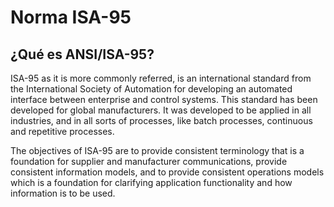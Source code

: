 # Norma ISA-95

## ¿Qué es ANSI/ISA-95?
 ISA-95 as it is more commonly referred, is an international standard from the International Society of Automation for developing an automated interface between enterprise and control systems. This standard has been developed for global manufacturers. It was developed to be applied in all industries, and in all sorts of processes, like batch processes, continuous and repetitive processes.

The objectives of ISA-95 are to provide consistent terminology that is a foundation for supplier and manufacturer communications, provide consistent information models, and to provide consistent operations models which is a foundation for clarifying application functionality and how information is to be used.